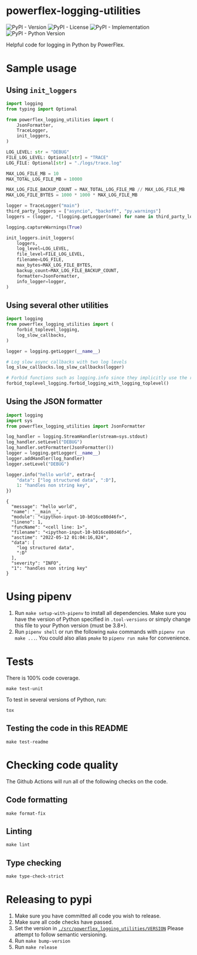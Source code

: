 # powerflex-logging-utilities

![PyPI - Version](https://img.shields.io/pypi/v/powerflex-logging-utilities)
![PyPI - License](https://img.shields.io/pypi/l/powerflex-logging-utilities)
![PyPI - Implementation](https://img.shields.io/pypi/implementation/powerflex-logging-utilities)
![PyPI - Python Version](https://img.shields.io/pypi/pyversions/powerflex-logging-utilities)

Helpful code for logging in Python by PowerFlex.

# Sample usage

## Using `init_loggers`

```python
import logging
from typing import Optional

from powerflex_logging_utilities import (
    JsonFormatter,
    TraceLogger,
    init_loggers,
)

LOG_LEVEL: str = "DEBUG"
FILE_LOG_LEVEL: Optional[str] = "TRACE"
LOG_FILE: Optional[str] = "./logs/trace.log"

MAX_LOG_FILE_MB = 10
MAX_TOTAL_LOG_FILE_MB = 10000

MAX_LOG_FILE_BACKUP_COUNT = MAX_TOTAL_LOG_FILE_MB // MAX_LOG_FILE_MB
MAX_LOG_FILE_BYTES = 1000 * 1000 * MAX_LOG_FILE_MB

logger = TraceLogger("main")
third_party_loggers = ["asyncio", "backoff", "py.warnings"]
loggers = (logger, *[logging.getLogger(name) for name in third_party_loggers])

logging.captureWarnings(True)

init_loggers.init_loggers(
    loggers,
    log_level=LOG_LEVEL,
    file_level=FILE_LOG_LEVEL,
    filename=LOG_FILE,
    max_bytes=MAX_LOG_FILE_BYTES,
    backup_count=MAX_LOG_FILE_BACKUP_COUNT,
    formatter=JsonFormatter,
    info_logger=logger,
)
```

## Using several other utilities

```python
import logging
from powerflex_logging_utilities import (
    forbid_toplevel_logging,
    log_slow_callbacks,
)

logger = logging.getLogger(__name__)

# Log slow async callbacks with two log levels
log_slow_callbacks.log_slow_callbacks(logger)

# Forbid functions such as logging.info since they implicitly use the root logger
forbid_toplevel_logging.forbid_logging_with_logging_toplevel()
```

## Using the JSON formatter

```python
import logging
import sys
from powerflex_logging_utilities import JsonFormatter

log_handler = logging.StreamHandler(stream=sys.stdout)
log_handler.setLevel("DEBUG")
log_handler.setFormatter(JsonFormatter())
logger = logging.getLogger(__name__)
logger.addHandler(log_handler)
logger.setLevel("DEBUG")

logger.info("hello world", extra={
    "data": ["log structured data", ":D"],
    1: "handles non string key",
})
```

```skip_phmdoctest
{
  "message": "hello world",
  "name": "__main__",
  "module": "<ipython-input-10-b016ce80d46f>",
  "lineno": 1,
  "funcName": "<cell line: 1>",
  "filename": "<ipython-input-10-b016ce80d46f>",
  "asctime": "2022-05-12 01:04:16,824",
  "data": [
    "log structured data",
    ":D"
  ],
  "severity": "INFO",
  "1": "handles non string key"
}
```

# Using pipenv

1. Run `make setup-with-pipenv` to install all dependencies.
   Make sure you have the version of Python specified in `.tool-versions` or simply change this file to your Python version (must be 3.8+).
2. Run `pipenv shell` or run the following `make` commands with `pipenv run make ...`.
   You could also alias `pmake` to `pipenv run make` for convenience.

# Tests

There is 100% code coverage.

```
make test-unit
```

To test in several versions of Python, run:

```
tox
```

## Testing the code in this README

```
make test-readme
```

# Checking code quality

The Github Actions will run all of the following checks on the code.

## Code formatting

```
make format-fix
```

## Linting

```
make lint
```

## Type checking

```
make type-check-strict
```


# Releasing to pypi


1. Make sure you have committed all code you wish to release.
1. Make sure all code checks have passed.
1. Set the version in [`./src/powerflex_logging_utilities/VERSION`](./src/powerflex_logging_utilities/VERSION)
   Please attempt to follow semantic versioning.
1. Run `make bump-version`
1. Run `make release`
